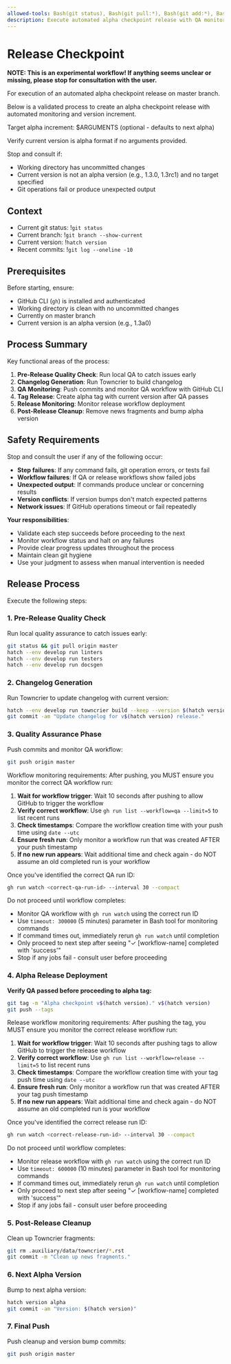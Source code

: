 ```yaml
---
allowed-tools: Bash(git status), Bash(git pull:*), Bash(git add:*), Bash(git commit:*), Bash(git tag:*), Bash(git push:*), Bash(gh run list:*), Bash(gh run watch:*), Bash(hatch version:*), Bash(hatch --env develop run:*), Bash(echo:*), Bash(ls:*), Bash(grep:*), Bash(date:*), LS, Read
description: Execute automated alpha checkpoint release with QA monitoring
---
```


# Release Checkpoint

**NOTE: This is an experimental workflow! If anything seems unclear or missing,
please stop for consultation with the user.**

For execution of an automated alpha checkpoint release on master branch.

Below is a validated process to create an alpha checkpoint release with automated
monitoring and version increment.

Target alpha increment: $ARGUMENTS
(optional - defaults to next alpha)

Verify current version is alpha format if no arguments provided.

Stop and consult if:
- Working directory has uncommitted changes
- Current version is not an alpha version (e.g., 1.3.0, 1.3rc1) and no target specified
- Git operations fail or produce unexpected output

## Context

- Current git status: !`git status`
- Current branch: !`git branch --show-current`
- Current version: !`hatch version`
- Recent commits: !`git log --oneline -10`

## Prerequisites

Before starting, ensure:
- GitHub CLI (`gh`) is installed and authenticated
- Working directory is clean with no uncommitted changes
- Currently on master branch
- Current version is an alpha version (e.g., 1.3a0)

## Process Summary

Key functional areas of the process:

1. **Pre-Release Quality Check**: Run local QA to catch issues early
2. **Changelog Generation**: Run Towncrier to build changelog
3. **QA Monitoring**: Push commits and monitor QA workflow with GitHub CLI
4. **Tag Release**: Create alpha tag with current version after QA passes
5. **Release Monitoring**: Monitor release workflow deployment
6. **Post-Release Cleanup**: Remove news fragments and bump alpha version

## Safety Requirements

Stop and consult the user if any of the following occur:

- **Step failures**: If any command fails, git operation errors, or tests fail
- **Workflow failures**: If QA or release workflows show failed jobs
- **Unexpected output**: If commands produce unclear or concerning results
- **Version conflicts**: If version bumps don't match expected patterns
- **Network issues**: If GitHub operations timeout or fail repeatedly

**Your responsibilities**:
- Validate each step succeeds before proceeding to the next
- Monitor workflow status and halt on any failures
- Provide clear progress updates throughout the process
- Maintain clean git hygiene
- Use your judgment to assess when manual intervention is needed

## Release Process

Execute the following steps:

### 1. Pre-Release Quality Check
Run local quality assurance to catch issues early:
```bash
git status && git pull origin master
hatch --env develop run linters
hatch --env develop run testers
hatch --env develop run docsgen
```

### 2. Changelog Generation
Run Towncrier to update changelog with current version:
```bash
hatch --env develop run towncrier build --keep --version $(hatch version)
git commit -am "Update changelog for v$(hatch version) release."
```

### 3. Quality Assurance Phase
Push commits and monitor QA workflow:
```bash
git push origin master
```

Workflow monitoring requirements:
After pushing, you MUST ensure you monitor the correct QA workflow run:

1. **Wait for workflow trigger**: Wait 10 seconds after pushing to allow GitHub to trigger the workflow
2. **Verify correct workflow**: Use `gh run list --workflow=qa --limit=5` to list recent runs
3. **Check timestamps**: Compare the workflow creation time with your push time using `date --utc`
4. **Ensure fresh run**: Only monitor a workflow run that was created AFTER your push timestamp
5. **If no new run appears**: Wait additional time and check again - do NOT assume an old completed run is your workflow

Once you've identified the correct QA run ID:
```bash
gh run watch <correct-qa-run-id> --interval 30 --compact
```

Do not proceed until workflow completes:
- Monitor QA workflow with `gh run watch` using the correct run ID
- Use `timeout: 300000` (5 minutes) parameter in Bash tool for monitoring commands
- If command times out, immediately rerun `gh run watch` until completion
- Only proceed to next step after seeing "✓ [workflow-name] completed with 'success'"
- Stop if any jobs fail - consult user before proceeding

### 4. Alpha Release Deployment
**Verify QA passed before proceeding to alpha tag:**
```bash
git tag -m "Alpha checkpoint v$(hatch version)." v$(hatch version)
git push --tags
```

Release workflow monitoring requirements:
After pushing the tag, you MUST ensure you monitor the correct release workflow run:

1. **Wait for workflow trigger**: Wait 10 seconds after pushing tags to allow GitHub to trigger the release workflow
2. **Verify correct workflow**: Use `gh run list --workflow=release --limit=5` to list recent runs
3. **Check timestamps**: Compare the workflow creation time with your tag push time using `date --utc`
4. **Ensure fresh run**: Only monitor a workflow run that was created AFTER your tag push timestamp
5. **If no new run appears**: Wait additional time and check again - do NOT assume an old completed run is your workflow

Once you've identified the correct release run ID:
```bash
gh run watch <correct-release-run-id> --interval 30 --compact
```

Do not proceed until workflow completes:
- Monitor release workflow with `gh run watch` using the correct run ID
- Use `timeout: 600000` (10 minutes) parameter in Bash tool for monitoring commands
- If command times out, immediately rerun `gh run watch` until completion
- Only proceed to next step after seeing "✓ [workflow-name] completed with 'success'"
- Stop if any jobs fail - consult user before proceeding

### 5. Post-Release Cleanup
Clean up Towncrier fragments:
```bash
git rm .auxiliary/data/towncrier/*.rst
git commit -m "Clean up news fragments."
```

### 6. Next Alpha Version
Bump to next alpha version:
```bash
hatch version alpha
git commit -am "Version: $(hatch version)"
```

### 7. Final Push
Push cleanup and version bump commits:
```bash
git push origin master
```
